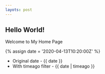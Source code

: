 ```yaml
---
layots: post
---
```


## Hello World!

Welcome to My Home Page

{% assign date = '2020-04-13T10:20:00Z' %}

- Original date - {{ date }}
- With timeago filter - {{ date | timeago }}
